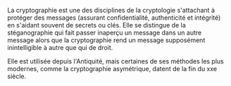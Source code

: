 La cryptographie est une des disciplines de la cryptologie s'attachant à protéger des messages (assurant confidentialité, authenticité et intégrité) en s'aidant souvent de secrets ou clés. Elle se distingue de la stéganographie qui fait passer inaperçu un message dans un autre message alors que la cryptographie rend un message supposément inintelligible à autre que qui de droit.

Elle est utilisée depuis l'Antiquité, mais certaines de ses méthodes les plus modernes, comme la cryptographie asymétrique, datent de la fin du xxe siècle.
